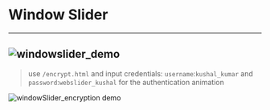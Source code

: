 # Window Slider
----------------------------------------------------------------------------------------
![windowslider_demo](https://github.com/bcd-kushal/Window-Slider/assets/96081625/1041c54f-057d-49f3-a2bd-38391516a45f)
----------------------------------------------------------------------------------------

> use `/encrypt.html` and input credentials: `username`:`kushal_kumar` and `password`:`webslider_kushal` for the authentication animation

![windowSlider_encryption demo](https://github.com/bcd-kushal/Window-Slider/assets/96081625/bb496972-4bb0-4958-842e-6f920d0c1ef7)
